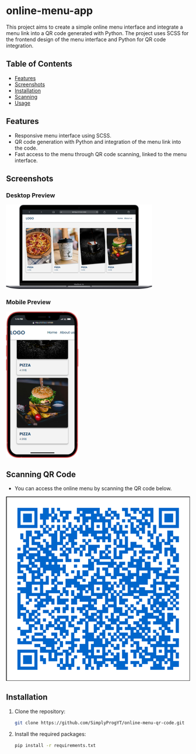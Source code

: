 # online-menu-app

This project aims to create a simple online menu interface and integrate a menu link into a QR code generated with Python. The project uses SCSS for the frontend design of the menu interface and Python for QR code integration.

## Table of Contents

- [Features](#features)
- [Screenshots](#screenshots)
- [Installation](#installation)
- [Scanning](#scanning)
- [Usage](#usage)

## Features

- Responsive menu interface using SCSS.
- QR code generation with Python and integration of the menu link into the code.
- Fast access to the menu through QR code scanning, linked to the menu interface.

## Screenshots

### Desktop Preview

<img src='./screenshots/desktop-preview.png' width='400' height='auto'/>

### Mobile Preview

<img src='./screenshots/mobile-preview.png' width='auto' height='400'/>

## Scanning QR Code

- You can access the online menu by scanning the QR code below.

<img src='./qr_code.png' width='550' height='auto'/>

## Installation

1. Clone the repository:

   ```bash
   git clone https://github.com/SimplyProgYT/online-menu-qr-code.git
   ```

2. Install the required packages:
   ```bash
   pip install -r requirements.txt
   ```
